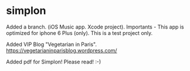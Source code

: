 # simplon

Added a branch. (iOS Music app. Xcode project).
Importants - This app is optimized for iphone 6 Plus (only).
This is a test project only.



Added VIP Blog "Vegetarian in Paris". https://vegetarianinparisblog.wordpress.com/ 


Added pdf for Simplon! Please read! :-) 
